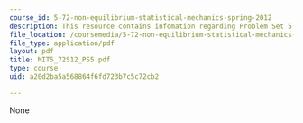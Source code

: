 ```yaml
---
course_id: 5-72-non-equilibrium-statistical-mechanics-spring-2012
description: This resource contains infomation regarding Problem Set 5.
file_location: /coursemedia/5-72-non-equilibrium-statistical-mechanics-spring-2012/a20d2ba5a568864f6fd723b7c5c72cb2_MIT5_72S12_PS5.pdf
file_type: application/pdf
layout: pdf
title: MIT5_72S12_PS5.pdf
type: course
uid: a20d2ba5a568864f6fd723b7c5c72cb2

---
```

None